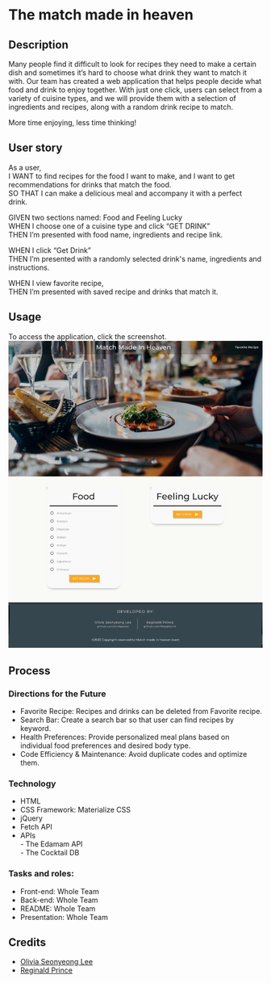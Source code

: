 # The match made in heaven
## Description
Many people find it difficult to look for recipes they need to make a certain dish and sometimes it’s hard to choose what drink they want to match it with. Our team has created a web application that helps people decide what food and drink to enjoy together. With just one click, users can select from a variety of cuisine types, and we will provide them with a selection of ingredients and recipes, along with a random drink recipe to match. 
 
More time enjoying, less time thinking!<br /> 


## User story
As a user,<br /> 
I WANT to find recipes for the food I want to make, and I want to get recommendations for drinks that match the food.<br /> 
SO THAT I can make a delicious meal and accompany it with a perfect drink.<br /> 

GIVEN two sections named: Food and Feeling Lucky<br /> 
WHEN I choose one of a cuisine type and click “GET DRINK”<br /> 
THEN I’m presented with food name, ingredients and recipe link.<br /> 

WHEN I click “Get Drink”<br /> 
THEN I’m presented with a randomly selected drink's name, ingredients and instructions.<br /> 

WHEN I view favorite recipe,<br /> 
THEN I’m presented with saved recipe and drinks that match it.<br /> 

## Usage
To access the application, click the screenshot.
[![match-made-in-heaven-screenshot](assets/images/Screenshot.jpg)](https://oliviasylee.github.io/match-made-in-heaven/)

## Process
### Directions for the Future
- Favorite Recipe: Recipes and drinks can be deleted from Favorite recipe. <br /> 
- Search Bar: Create a search bar so that user can find recipes by keyword. <br /> 
- Health Preferences: Provide personalized meal plans based on individual food preferences and desired body type. <br />
- Code Efficiency & Maintenance: Avoid duplicate codes and optimize them. <br /> 

### Technology
- HTML
- CSS Framework: Materialize CSS
- jQuery
- Fetch API
- APIs<br /> 
       - The Edamam API<br /> 
       - The Cocktail DB<br /> 

### Tasks and roles: 
- Front-end: Whole Team<br /> 
- Back-end: Whole Team<br /> 
- README: Whole Team<br /> 
- Presentation: Whole Team<br /> 

## Credits
- [Olivia Seonyeong Lee](https://github.com/oliviasylee)
- [Reginald Prince](https://github.com/Reggiejr44)
